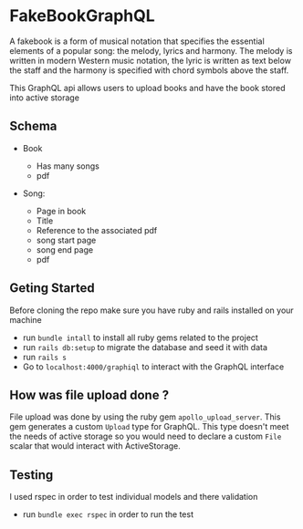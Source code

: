 # FakeBookGraphQL

A fakebook is a form of musical notation that specifies the essential elements of a popular song: the melody, lyrics and harmony. The melody is written in modern Western music notation, the lyric is written as text below the staff and the harmony is specified with chord symbols above the staff.

This GraphQL api allows users to upload books and have the book stored into active storage

## Schema

- Book
    - Has many songs
    - pdf

- Song:
    - Page in book
    - Title
    - Reference to the associated pdf
    - song start page
    - song end page
    - pdf

## Geting Started

Before cloning the repo make sure you have ruby and rails installed on your machine

- run `bundle intall` to install all ruby gems related to the project
- run `rails db:setup` to migrate the database and seed it with data
- run `rails s`
- Go to `localhost:4000/graphiql` to interact with the GraphQL interface

## How was file upload done ?

File upload was done by using the ruby gem `apollo_upload_server`. This gem generates a custom `Upload` type for GraphQL. This type doesn't meet the needs of active storage so you would need to declare a custom `File` scalar that would interact with ActiveStorage.

## Testing

I used rspec in order to test individual models and there validation

- run `bundle exec rspec` in order to run the test 
